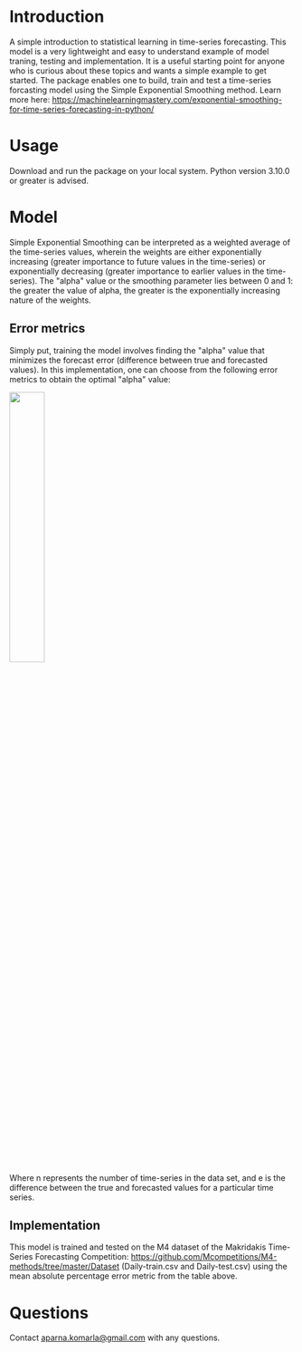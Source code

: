 # Introduction
 A simple introduction to statistical learning in time-series forecasting. This model is a very lightweight and easy to understand example of model traning, testing and implementation. It is a useful starting point for anyone who is curious about these topics and wants a simple example to get started. The package enables one to build, train and test a time-series forcasting model using the Simple Exponential Smoothing method. Learn more here: https://machinelearningmastery.com/exponential-smoothing-for-time-series-forecasting-in-python/ 

# Usage 
Download and run the package on your local system. Python version 3.10.0 or greater is advised.

# Model 
Simple Exponential Smoothing can be interpreted as a weighted average of the time-series values, wherein the weights are either exponentially increasing (greater importance to future values in the time-series) or exponentially decreasing (greater importance to earlier values in the time-series). The "alpha" value or the smoothing parameter lies between 0 and 1: the greater the value of alpha, the greater is the exponentially increasing nature of the weights.

## Error metrics 
Simply put, training the model involves finding the "alpha" value that minimizes the forecast error (difference between true and forecasted values). In this implementation, one can choose from the following error metrics to obtain the optimal "alpha" value:

<img src= "https://github.com/akomarla/ExpSmoothing/assets/124313756/15ee78b6-024c-4f49-b730-2d40dba3fb46" width = "35%" height = "35%">

Where n represents the number of time-series in the data set, and e is the difference between the true and forecasted values for a particular time series. 

## Implementation 
This model is trained and tested on the M4 dataset of the Makridakis Time-Series Forecasting Competition: https://github.com/Mcompetitions/M4-methods/tree/master/Dataset (Daily-train.csv and Daily-test.csv) using the mean absolute percentage error metric from the table above. 

# Questions
Contact aparna.komarla@gmail.com with any questions.

